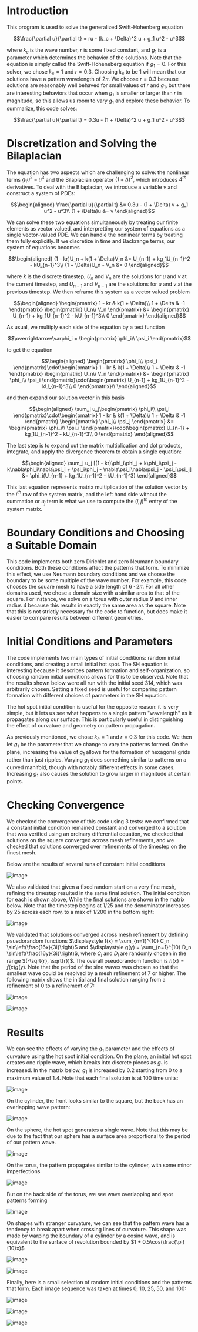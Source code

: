 # Introduction

This program is used to solve the generalized Swift-Hohenberg equation

$$\frac{\partial u}{\partial t} = ru - (k_c + \Delta)^2 u + g_1 u^2 - u^3$$

where $k_c$ is the wave number, $r$ is some fixed constant, and
$g_1$ is a parameter which determines the behavior of the solutions.
Note that the equation is simply called the Swift-Hoheneberg equation if
$g_1 = 0$. For this solver, we chose $k_c = 1$ and $r = 0.3$.
Choosing $k_c$ to be 1 will mean that our solutions have a pattern
wavelength of $2\pi$. We choose $r = 0.3$ because solutions are
reasonably well behaved for small values of $r$ and $g_1$, but there
are interesting behaviors that occur when $g_1$ is smaller or larger
than $r$ in magnitude, so this allows us room to vary $g_1$ and
explore these behavior. To summarize, this code solves:

$$\frac{\partial u}{\partial t} = 0.3u - (1 + \Delta)^2 u + g_1 u^2 - u^3$$

# Discretization and Solving the Bilaplacian

The equation has two aspects which are challenging to solve: the
nonlinear terms $g_1u^2 - u^3$ and the Bilaplacian operator
$(1 + \Delta)^2$, which introduces $4^{th}$ derivatives. To deal
with the Bilaplacian, we introduce a variable $v$ and construct a
system of PDEs:

$$\begin{aligned}
    \frac{\partial u}{\partial t} &= 0.3u - (1 + \Delta) v + g_1 u^2 - u^3\\
    (1 + \Delta)u &= v
\end{aligned}$$

We can solve these two equations simultaneously by treating our
finite elements as vector valued, and interpretting our system of
equations as a single vector-valued PDE. We can handle the nonlinear
terms by treating them fully explicitly. If we discretize in time and
Backrange terms, our system of equations becomes 

$$\begin{aligned}
        (1 - kr)U_n + k(1 + \Delta)V_n &= U_{n-1} + kg_1U_{n-1}^2 - kU_{n-1}^3\\
        (1 + \Delta)U_n - V_n &= 0
\end{aligned}$$ 

where $k$ is the discrete timestep, $U_n$ and
$V_n$ are the solutions for $u$ and $v$ at the current timestep,
and $U_{n-1}$ and $V_{n-1}$ are the solutions for $u$ and $v$ at
the previous timestep. We then reframe this system as a vector valued
problem

$$\begin{aligned}
    \begin{pmatrix}
            1 - kr & k(1 + \Delta)\\
            1 + \Delta & -1
        \end{pmatrix}
        \begin{pmatrix}
            U_n\\
		    V_n
        \end{pmatrix} &= \begin{pmatrix}
            U_{n-1} + kg_1U_{n-1}^2 - kU_{n-1}^3\\
		0
        \end{pmatrix}
\end{aligned}$$

As usual, we multiply each side of the equation by a
test function 

$$\overrightarrow\varphi_i = \begin{pmatrix}
    \phi_i\\
    \psi_i
\end{pmatrix}$$

to get the equation

$$\begin{aligned}
    \begin{pmatrix}
            \phi_i\\ 
                \psi_i
        \end{pmatrix}\cdot\begin{pmatrix}
            1 - kr & k(1 + \Delta)\\
            1 + \Delta & -1
        \end{pmatrix}
        \begin{pmatrix}
            U_n\\ V_n
        \end{pmatrix} &= \begin{pmatrix}
            \phi_i\\
		\psi_i
        \end{pmatrix}\cdot\begin{pmatrix}
            U_{n-1} + kg_1U_{n-1}^2 - kU_{n-1}^3\\
		0
        \end{pmatrix}\\
\end{aligned}$$

and then expand our solution vector in this basis

$$\begin{aligned}
    \sum_j u_j\begin{pmatrix}
            \phi_i\\
		    \psi_i
        \end{pmatrix}\cdot\begin{pmatrix}
            1 - kr & k(1 + \Delta)\\
            1 + \Delta & -1
        \end{pmatrix}
        \begin{pmatrix}
            \phi_j\\
            \psi_j
        \end{pmatrix} &= \begin{pmatrix}
            \phi_i\\
		    \psi_i
        \end{pmatrix}\cdot\begin{pmatrix}
            U_{n-1} + kg_1U_{n-1}^2 - kU_{n-1}^3\\
		0
        \end{pmatrix}
\end{aligned}$$

The last step is to expand out the matrix multiplication
and dot products, integrate, and apply the divergence theorem to obtain
a single equation:

$$\begin{aligned}
    \sum_j u_j [(1 - kr)\phi_i\phi_j + k\phi_i\psi_j - k\nabla\phi_i\nabla\psi_j + \psi_i\phi_j - \nabla\psi_i\nabla\psi_j - \psi_i\psi_j] &= \phi_i(U_{n-1} + kg_1U_{n-1}^2 - kU_{n-1}^3)
\end{aligned}$$

This last equation represents matrix multiplication of the
solution vector by the $i^{th}$ row of the system matrix, and the left
hand side without the summation or $u_j$ term is what we use to
compute the $(i, j)^{th}$ entry of the system matrix.

# Boundary Conditions and Choosing a Suitable Domain

This code implements both zero Dirichlet and zero Neumann boundary
conditions. Both these conditions affect the patterns that form. To
minimize this effect, we use Neumann boundary conditions and we choose
the boundary to be some multiple of the wave number. For example, this
code chooses the square mesh to have a side length of $6\cdot 2\pi$.
For all other domains used, we chose a domain size with a similar area
to that of the square. For instance, we solve on a torus with outer
radius 9 and inner radius 4 because this results in exactly the same
area as the square. Note that this is not strictly necessary for the
code to function, but does make it easier to compare results between
different geometries.

# Initial Conditions and Parameters

The code implements two main types of initial conditions: random initial
conditions, and creating a small initial hot spot. The SH equation is
interesting because it describes pattern formation and
self-organization, so choosing random initial conditions allows for this
to be observed. Note that the results shown below were all run with the
initial seed 314, which was arbitrarily chosen. Setting a fixed seed is
useful for comparing pattern formation with different choices of
parameters in the SH equation.

The hot spot initial condition is useful for the opposite reason: it is
very simple, but it lets us see what happens to a single pattern
\"wavelength\" as it propagates along our surface. This is particularly
useful in distinguishing the effect of curvature and geometry on pattern
propagation.

As previously mentioned, we chose $k_c = 1$ and $r = 0.3$ for this
code. We then let $g_1$ be the parameter that we change to vary the
patterns formed. On the plane, increasing the value of $g_1$ allows
for the formation of hexagonal grids rather than just ripples. Varying
$g_1$ does something similar to patterns on a curved manifold, though
with notably different effects in some cases. Increasing $g_1$ also
causes the solution to grow larger in magnitude at certain points.

# Checking Convergence

We checked the convergence of this code using 3 tests: we confirmed that
a constant initial condition remained constant and converged to a
solution that was verified using an ordinary differential equation, we
checked that solutions on the square converged across mesh refinements,
and we checked that solutions converged over refinements of the timestep
on the finest mesh.

Below are the results of several runs of constant initial conditions

![image](doc/images/Figures_1_and_2.png)

We also validated that given a fixed random start on a very fine mesh,
refining the timestep resulted in the same final solution. The initial
condition for each is shown above, While the final solutions are shown in the matrix below. Note that the
timestep begins at 1/25 and the denominator increases by 25 across each
row, to a max of 1/200 in the bottom right:

![image](doc/images/TC_table.png)

We validated that solutions converged across mesh refinement by defining
psuedorandom functions
$\displaystyle f(x) = \sum_{n=1}^{10} C_n \sin\left(\frac{16x}{3i}\right)$
and
$\displaystyle g(y) = \sum_{n=1}^{10} D_n \sin\left(\frac{16y}{3i}\right)$,
where $C_i$ and $D_i$ are randomly chosen in the range
$(-\sqrt{r}, \sqrt{r})$. The overall pseudorandom function is
$h(x) = f(x)g(y)$. Note that the period of the sine waves was chosen
so that the smallest wave could be resolved by a mesh refinement of 7 or
higher. The following matrix shows the initial and final solution
ranging from a refinement of 0 to a refinement of 7:

![image](doc/images/Refinement_Convergence_Table_1.png)

![image](doc/images/Refinement_Convergence_Table_2.png)

# Results

We can see the effects of varying the $g_1$ parameter and the effects
of curvature using the hot spot initial condition. On the plane, an
initial hot spot creates one ripple wave, which breaks into discrete
pieces as $g_1$ is increased. In the matrix below, $g_1$ is
increased by 0.2 starting from 0 to a maximum value of 1.4. Note that
each final solution is at 100 time units:

![image](doc/images/Sphere_Hotspot_Table.png)

On the cylinder, the front looks similar to the square, but the back has
an overlapping wave pattern:

![image](doc/images/Cylinder_Hotspot_Table.png)


On the sphere, the hot spot generates a single wave. Note that this may
be due to the fact that our sphere has a surface area proportional to
the period of our pattern wave.

![image](doc/images/Sphere_Hotspot_Table.png)

On the torus, the pattern propagates similar to the cylinder, with some
minor imperfections

![image](doc/images/Torus_Hotspot_Front_Table.png)

But on the back side of the torus, we see wave overlapping and spot
patterns forming

![image](doc/images/Torus_Hotspot_Back_Table.png)

On shapes with stranger curvature, we can see that the pattern wave has
a tendency to break apart when crossing lines of curvature. This shape
was made by warping the boundary of a cylinder by a cosine wave, and is
equivalent to the surface of revolution bounded by
$1 + 0.5\cos(\frac{\pi}{10}x)$

![image](doc/images/Sinusoid_Hotspot_Front_Table.png)

![image](doc/images/Sinusoid_Hotspot_Back_Table.png)

Finally, here is a small selection of random initial conditions and the
patterns that form. Each image sequence was taken at times 0, 10, 25,
50, and 100:

![image](doc/images/Square_Random_Table.png)

![image](doc/images/Sphere_Random_Table.png)

![image](doc/images/Sinusoid_Random_Table.png)